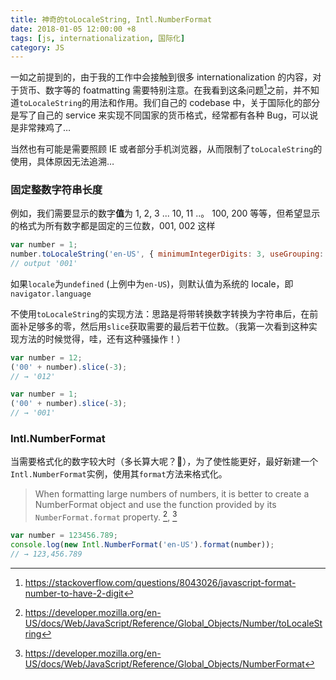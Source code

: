 ```yaml
---
title: 神奇的toLocaleString, Intl.NumberFormat
date: 2018-01-05 12:00:00 +8
tags: [js, internationalization, 国际化]
category: JS
---
```


一如之前提到的，由于我的工作中会接触到很多 internationalization 的内容，对于货币、数字等的 foatmatting 需要特别注意。在我看到这条问题[^1]之前，并不知道`toLocaleString`的用法和作用。我们自己的 codebase 中，关于国际化的部分是写了自己的 service 来实现不同国家的货币格式，经常都有各种 Bug，可以说是非常辣鸡了…

当然也有可能是需要照顾 IE 或者部分手机浏览器，从而限制了`toLocaleString`的使用，具体原因无法追溯…

### 固定整数字符串长度

例如，我们需要显示的数字**值**为 1, 2, 3 ... 10, 11 ..。 100, 200 等等，但希望显示的格式为所有数字都是固定的三位数，001, 002 这样

```js
var number = 1;
number.toLocaleString('en-US', { minimumIntegerDigits: 3, useGrouping: false });
// output '001'
```

如果`locale`为`undefined` (上例中为`en-US`)，则默认值为系统的 locale，即`navigator.language`

不使用`toLocaleString`的实现方法：思路是将带转换数字转换为字符串后，在前面补足够多的零，然后用`slice`获取需要的最后若干位数。（我第一次看到这种实现方法的时候觉得，哇，还有这种骚操作！）

```js
var number = 12;
('00' + number).slice(-3);
// → '012'

var number = 1;
('00' + number).slice(-3);
// → '001'
```

### Intl.NumberFormat

当需要格式化的数字较大时（多长算大呢？🤔），为了使性能更好，最好新建一个`Intl.NumberFormat`实例，使用其`format`方法来格式化。

> When formatting large numbers of numbers, it is better to create a NumberFormat object and use the function provided by its `NumberFormat.format` property. [^2], [^3]

```js
var number = 123456.789;
console.log(new Intl.NumberFormat('en-US').format(number));
// → 123,456.789
```

[^1]: https://stackoverflow.com/questions/8043026/javascript-format-number-to-have-2-digit
[^2]: https://developer.mozilla.org/en-US/docs/Web/JavaScript/Reference/Global_Objects/Number/toLocaleString
[^3]: https://developer.mozilla.org/en-US/docs/Web/JavaScript/Reference/Global_Objects/NumberFormat
